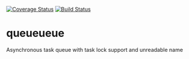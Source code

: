 [![Coverage Status](https://coveralls.io/repos/WeirdCarrotMonster/queueueue/badge.svg?branch=master&service=github)](https://coveralls.io/github/WeirdCarrotMonster/queueueue?branch=master)
[![Build Status](https://travis-ci.org/WeirdCarrotMonster/queueueue.svg?branch=master)](https://travis-ci.org/WeirdCarrotMonster/queueueue)

# queueueue
Asynchronous task queue with task lock support and unreadable name
